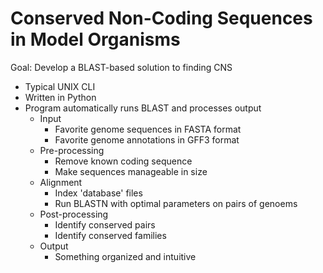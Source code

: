 Conserved Non-Coding Sequences in Model Organisms
=================================================

Goal: Develop a BLAST-based solution to finding CNS

+ Typical UNIX CLI
+ Written in Python
+ Program automatically runs BLAST and processes output
	+ Input
		+ Favorite genome sequences in FASTA format
		+ Favorite genome annotations in GFF3 format
	+ Pre-processing
		+ Remove known coding sequence
		+ Make sequences manageable in size
	+ Alignment
		+ Index 'database' files
		+ Run BLASTN with optimal parameters on pairs of genoems
	+ Post-processing
		+ Identify conserved pairs
		+ Identify conserved families
	+ Output
		+ Something organized and intuitive
